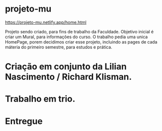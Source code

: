 # projeto-mu

https://projeto-mu.netlify.app/home.html

Projeto sendo criado, para fins de trabalho da Faculdade.
Objetivo inicial é criar um Mural, para informações do curso. O trabalho pedia uma unica HomePage, porem decidimos criar esse projeto, incluindo as pages de cada máteria do primeiro semestre, para estudos e prática.

# Criação em conjunto da Lilian Nascimento /  Richard Klisman.
# Trabalho em trio.
# Entregue
